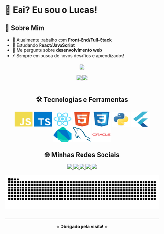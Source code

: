 # 👋 Eai? Eu sou o Lucas!

## 🚀 Sobre Mim

- 🔭 Atualmente trabalho com **Front-End/Full-Stack**
- 🌱 Estudando **React/JavaScript**
- 💬 Me pergunte sobre **desenvolvimento web**
- ⚡ Sempre em busca de novos desafios e aprendizados!


<div align="center">
  <img src="https://github-readme-activity-graph.vercel.app/graph?username=LucasLangley&theme=dracula&hide_border=true&area=true&bg_color=0d1117&color=ffffff&line=00bfbf&point=ffffff&area_color=00bfbf&area=true" width="840px"/>
</div>

<br>

<div align="center">
  <a href="https://github.com/LucasLangley">
  <img height="150em" src="https://github-readme-stats.vercel.app/api?username=LucasLangley&show_icons=true&theme=dracula&include_all_commits=true&count_private=true"/>
  <img height="150em" src="https://github-readme-stats.vercel.app/api/top-langs/?username=LucasLangley&layout=compact&langs_count=16&theme=dracula&count_private=true"/>
  </a>
</div>

<br>



<div align="center">
  
## 🛠️ Tecnologias e Ferramentas

<div style="display: inline_block; max-width: 840px;">
  <img align="center" alt="Lucas-Js" height="50" width="60" src="https://raw.githubusercontent.com/devicons/devicon/master/icons/javascript/javascript-plain.svg">
  <img align="center" alt="Lucas-Ts" height="50" width="60" src="https://raw.githubusercontent.com/devicons/devicon/master/icons/typescript/typescript-plain.svg">
  <img align="center" alt="Lucas-React" height="50" width="60" src="https://raw.githubusercontent.com/devicons/devicon/master/icons/react/react-original.svg">
  <img align="center" alt="Lucas-HTML" height="50" width="60" src="https://raw.githubusercontent.com/devicons/devicon/master/icons/html5/html5-original.svg">
  <img align="center" alt="Lucas-CSS" height="50" width="60" src="https://raw.githubusercontent.com/devicons/devicon/master/icons/css3/css3-original.svg">
  <img align="center" alt="Lucas-Python" height="50" width="60" src="https://raw.githubusercontent.com/devicons/devicon/master/icons/python/python-original.svg">
  <img align="center" alt="Lucas-Flutter" height="50" width="60" src="https://raw.githubusercontent.com/devicons/devicon/master/icons/flutter/flutter-original.svg">
  <img align="center" alt="Lucas-Dart" height="50" width="60" src="https://raw.githubusercontent.com/devicons/devicon/master/icons/dart/dart-original.svg">
  <img align="center" alt="Lucas-MySQL" height="50" width="60" src="https://raw.githubusercontent.com/devicons/devicon/master/icons/mysql/mysql-original.svg">
  <img align="center" alt="Lucas-Oracle" height="50" width="60" src="https://raw.githubusercontent.com/devicons/devicon/master/icons/oracle/oracle-original.svg">
</div>

</div>

<div align="center">
  
## 🌐 Minhas Redes Sociais

<div style="max-width: 840px; margin: 0 auto;">
  <a href="https://instagram.com/lucas_boroto04" target="_blank">
    <img src="https://img.shields.io/badge/-Instagram-%23E4405F?style=for-the-badge&logo=instagram&logoColor=white" target="_blank">
  </a>
  <a href="https://x.com/Borotos00" target="_blank">
    <img src="https://img.shields.io/badge/-X-%23000000?style=for-the-badge&logo=x&logoColor=white" target="_blank">
  </a>
  <a href="https://discord.com/users/549713777298243588" target="_blank">
    <img src="https://img.shields.io/badge/Discord-7289DA?style=for-the-badge&logo=discord&logoColor=white" target="_blank">
  </a>
  <a href="mailto:lucasboroto00@gmail.com">
    <img src="https://img.shields.io/badge/-Gmail-%23333?style=for-the-badge&logo=gmail&logoColor=white" target="_blank">
  </a>
  <a href="https://www.linkedin.com/in/lucas-boroto/" target="_blank">
    <img src="https://img.shields.io/badge/-LinkedIn-%230077B5?style=for-the-badge&logo=linkedin&logoColor=white" target="_blank">
  </a>
</div>

</div>

<br>

<div align="center">
  <img src="https://github.com/LucasLangley/LucasLangley/blob/output/github-contribution-grid-snake.svg" width="840px"/>
</div>

<br>

<div align="center">
  
---

⭐️ **Obrigado pela visita!** ⭐️

</div>
